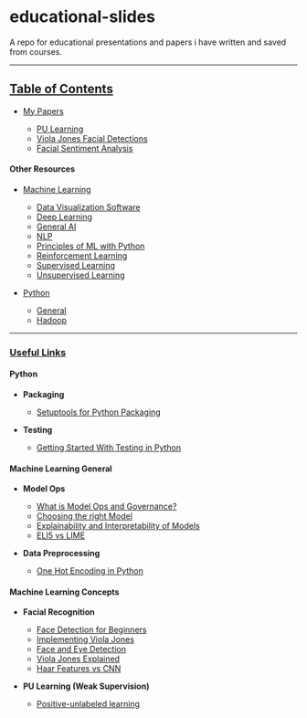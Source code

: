 # educational-slides
A repo for educational presentations and papers i have written
and saved from courses.

<hr>

## <u>Table of Contents</u>

- [My Papers](https://github.com/AaronWard/educational-slides/tree/master/My%20Papers)
    
    - [PU Learning](https://github.com/AaronWard/educational-slides/tree/master/My%20Papers/PU-Learning)
    - [Viola Jones Facial Detections](https://github.com/AaronWard/educational-slides/tree/master/My%20Papers/Viola-Jones-Facial-Detection)
    - [Facial Sentiment Analysis](https://github.com/AaronWard/educational-slides/tree/master/My%20Papers/Facial%20Sentiment%20Analysis)


#### Other Resources

- [Machine Learning](https://github.com/AaronWard/educational-slides/tree/master/other-resources/ML)

    - [Data Visualization Software](https://github.com/AaronWard/educational-slides/tree/master/other-resources/ML/Data%20Visualization%20Tools)
    - [Deep Learning](https://github.com/AaronWard/educational-slides/tree/master/other-resources/ML/Deep%20Learning)
    - [General AI](https://github.com/AaronWard/educational-slides/tree/master/other-resources/ML/General%20AI)
    - [NLP](https://github.com/AaronWard/educational-slides/tree/master/other-resources/ML/NLP)
    - [Principles of ML with Python](https://github.com/AaronWard/educational-slides/tree/master/other-resources/ML/Principles-of-ML-with-Python)
    - [Reinforcement Learning](https://github.com/AaronWard/educational-slides/tree/master/other-resources/ML/Reinforcement%20Learning)
    - [Supervised Learning](https://github.com/AaronWard/educational-slides/tree/master/other-resources/ML/Supervised%20Learning)
    - [Unsupervised Learning](https://github.com/AaronWard/educational-slides/tree/master/other-resources/ML/Unsupervised%20Learning)


- [Python](https://github.com/AaronWard/educational-slides/tree/master/other-resources/Python)

    - [General](https://github.com/AaronWard/educational-slides/tree/master/other-resources/Python/General)
    - [Hadoop](https://github.com/AaronWard/educational-slides/tree/master/other-resources/Python/Hadoop)

<hr>

### <u>Useful Links</u>

#### Python

- **Packaging**
    - [Setuptools for Python Packaging](https://setuptools.readthedocs.io/en/latest/setuptools.html#developer-s-guide)

- **Testing**
    - [Getting Started With Testing in Python](https://realpython.com/python-testing/)


#### Machine Learning General

- **Model Ops**
    - [What is Model Ops and Governance?](https://www.oreilly.com/radar/what-are-model-governance-and-model-operations/)
    - [Choosing the right Model](https://scikit-learn.org/stable/tutorial/machine_learning_map/index.html)
    - [Explainability and Interpretability of Models](https://github.com/jphall663/awesome-machine-learning-interpretability)
    - [ELI5 vs LIME ](https://www.kdnuggets.com/2019/09/python-libraries-interpretable-machine-learning.html)

- **Data Preprocessing**
    - [One Hot Encoding in Python](https://machinelearningmastery.com/how-to-one-hot-encode-sequence-data-in-python/)


#### Machine Learning Concepts

- **Facial Recognition**
    - [Face Detection for Beginners](https://towardsdatascience.com/face-detection-for-beginners-e58e8f21aad9)
    - [Implementing Viola Jones](https://medium.com/datadriveninvestor/understanding-and-implementing-the-viola-jones-image-classification-algorithm-85621f7fe20b)
    - [Face and Eye Detection ](https://www.youtube.com/watch?v=jAsmNJwZg_c)
    - [Viola Jones Explained](https://towardsdatascience.com/face-off-high-speed-facial-tracking-using-the-viola-jones-method-f9e0ba491c9f)
    - [Haar Features vs CNN](https://towardsdatascience.com/whats-the-difference-between-haar-feature-classifiers-and-convolutional-neural-networks-ce6828343aeb)

- **PU Learning (Weak Supervision)**
    - [Positive-unlabeled learning](https://roywrightme.wordpress.com/2017/11/16/positive-unlabeled-learning/)
